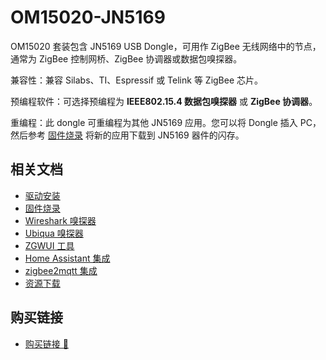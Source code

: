 # OM15020-JN5169

<ImageGallery
  :images="[
    { src: '/wiki/zigbee-series/om15020-jn5169/img/product.png' },
  ]"
/>

OM15020 套装包含 JN5169 USB Dongle，可用作 ZigBee 无线网络中的节点，通常为 ZigBee 控制网桥、ZigBee 协调器或数据包嗅探器。

兼容性：兼容 Silabs、TI、Espressif 或 Telink 等 ZigBee 芯片。

预编程软件：可选择预编程为 **IEEE802.15.4 数据包嗅探器** 或 **ZigBee 协调器**。

重编程：此 dongle 可重编程为其他 JN5169 应用。您可以将 Dongle 插入 PC，然后参考 [固件烧录](flash.md) 将新的应用下载到 JN5169 器件的闪存。

## 相关文档

- [驱动安装](install-driver.md)
- [固件烧录](flash.md)
- [Wireshark 嗅探器](sniffer-wireshark.md)
- [Ubiqua 嗅探器](sniffer-ubiqua.md)
- [ZGWUI 工具](zgwui.md)
- [Home Assistant 集成](home-assistant.md)
- [zigbee2mqtt 集成](zigbee2mqtt.md)
- [资源下载](resource.md)

## 购买链接

- [购买链接 🛒](https://www.taobao.com/list/item/606926013133.htm)
